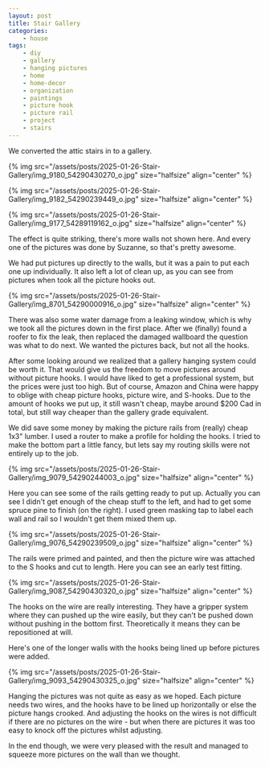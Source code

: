 ```yaml
---
layout: post
title: Stair Gallery
categories:
    - house
tags:
    - diy
    - gallery
    - hanging pictures
    - home
    - home-decor
    - organization
    - paintings
    - picture hook
    - picture rail
    - project
    - stairs
---
```



We converted the attic stairs in to a gallery.




{% img src="/assets/posts/2025-01-26-Stair-Gallery/img_9180_54290430270_o.jpg"  size="halfsize"  align="center" %}


{% img src="/assets/posts/2025-01-26-Stair-Gallery/img_9182_54290239449_o.jpg"  size="halfsize"  align="center" %}


{% img src="/assets/posts/2025-01-26-Stair-Gallery/img_9177_54289119162_o.jpg"  size="halfsize"  align="center" %}


The effect is quite striking, there's more walls not shown here.  And every one of the pictures was done by Suzanne, so that's pretty awesome.




We had put pictures up directly to the walls, but it was a pain to put each one up individually. It also left a lot of clean up, as you can see from pictures when took all the picture hooks out.




{% img src="/assets/posts/2025-01-26-Stair-Gallery/img_8701_54290000916_o.jpg"  size="halfsize"  align="center" %}


There was also some water damage from a leaking window, which is why we took all the pictures down in the first place.  After we (finally) found a roofer to fix the leak, then replaced the damaged wallboard the question was what to do next.  We wanted the pictures back, but not all the hooks.




After some looking around we realized that a gallery hanging system could be worth it.  That would give us the freedom to move pictures around without picture hooks.  I would have liked to get a professional system, but the prices were just too high.  But of course, Amazon and China were happy to oblige with cheap picture hooks, picture wire, and S-hooks.  Due to the amount of hooks we put up, it still wasn't cheap, maybe around $200 Cad in total, but still way cheaper than the gallery grade equivalent.




We did save some money by making the picture rails from (really) cheap 1x3" lumber.  I used a router to make a profile for holding the hooks.  I tried to make the bottom part a little fancy, but lets say my routing skills were not entirely up to the job.




{% img src="/assets/posts/2025-01-26-Stair-Gallery/img_9079_54290244003_o.jpg"  size="halfsize"  align="center" %}


Here you can see some of the rails getting ready to put up.  Actually you can see I didn't get enough of the cheap stuff to the left, and had to get some spruce pine to finish (on the right). I used green masking tap to label each wall and rail so I wouldn't get them mixed them up.




{% img src="/assets/posts/2025-01-26-Stair-Gallery/img_9076_54290239509_o.jpg"  size="halfsize"  align="center" %}


The rails were primed and painted, and then the picture wire was attached to the S hooks and cut to length.  Here you can see an early test fitting.




{% img src="/assets/posts/2025-01-26-Stair-Gallery/img_9087_54290430320_o.jpg"  size="halfsize"  align="center" %}


The hooks on the wire are really interesting.  They have a gripper system where they can pushed up the wire easily, but they can't be pushed down without pushing in the bottom first.  Theoretically it means they can be repositioned at will. 




Here's one of the longer walls with the hooks being lined up before pictures were added.




{% img src="/assets/posts/2025-01-26-Stair-Gallery/img_9093_54290430325_o.jpg"  size="halfsize"  align="center" %}


Hanging the pictures was not quite as easy as we hoped. Each picture needs two wires, and the hooks have to be lined up horizontally or else the picture hangs crooked.  And adjusting the hooks on the wires is not difficult if there are no pictures on the wire - but when there are pictures it was too easy to knock off the pictures whilst adjusting.




In the end though, we were very pleased with the result and managed to squeeze more pictures on the wall than we thought.


